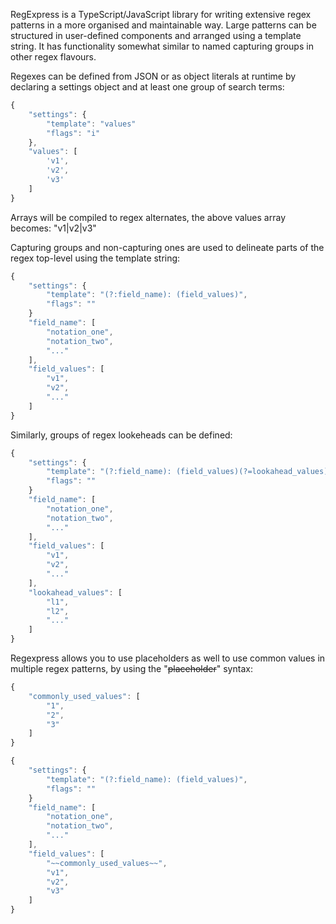 RegExpress is a TypeScript/JavaScript library for writing extensive regex patterns in a more organised and maintainable way. Large patterns can be structured in user-defined components and arranged using a template string. It has functionality somewhat similar to named capturing groups in other regex flavours.

Regexes can be defined from JSON or as object literals at runtime by declaring a settings object and at least one group of search terms:

```javascript
{
    "settings": {
        "template": "values"
        "flags": "i"
    },
    "values": [
        'v1',
        'v2',
        'v3'
    ]
}
```

Arrays will be compiled to regex alternates, the above values array becomes: "v1|v2|v3"

Capturing groups and non-capturing ones are used to delineate parts of the regex top-level using the template string:
```javascript
{
    "settings": {
        "template": "(?:field_name): (field_values)",
        "flags": ""
    }
    "field_name": [
        "notation_one",
        "notation_two",
        "..."
    ],
    "field_values": [
        "v1",
        "v2",
        "..."
    ]
}
```
Similarly, groups of regex lookeheads can be defined:
```javascript
{
    "settings": {
        "template": "(?:field_name): (field_values)(?=lookahead_values)",
        "flags": ""
    }
    "field_name": [
        "notation_one",
        "notation_two",
        "..."
    ],
    "field_values": [
        "v1",
        "v2",
        "..."
    ],
    "lookahead_values": [
        "l1",
        "l2",
        "..."
    ]
}
```
Regexpress allows you to use placeholders as well to use common values in multiple regex patterns, by using the "~~placeholder~~" syntax:
```javascript
{
    "commonly_used_values": [
        "1",
        "2",
        "3"
    ]
}

{
    "settings": {
        "template": "(?:field_name): (field_values)",
        "flags": ""
    }
    "field_name": [
        "notation_one",
        "notation_two",
        "..."
    ],
    "field_values": [
        "~~commonly_used_values~~",
        "v1",
        "v2",
        "v3"
    ]
}
```